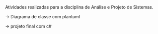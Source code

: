 Atividades realizadas para a disciplina de Análise e Projeto de Sistemas.

-> Diagrama de classe com plantuml                   

-> projeto final com c#

